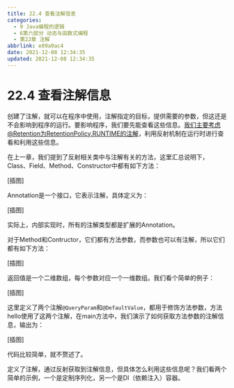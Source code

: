 ```yaml
---
title: 22.4 查看注解信息
categories:
  - 9 Java编程的逻辑
  - 6第六部分 动态与函数式编程
  - 第22章 注解
abbrlink: e89a0ac4
date: 2021-12-08 12:34:35
updated: 2021-12-08 12:34:35
---
```

# 22.4 查看注解信息
创建了注解，就可以在程序中使用，注解指定的目标，提供需要的参数，但这还是不会影响到程序的运行。要影响程序，我们要先能查看这些信息。我们主要考虑@Retention为RetentionPolicy.RUNTIME的注解，利用反射机制在运行时进行查看和利用这些信息。

在上一章，我们提到了反射相关类中与注解有关的方法，这里汇总说明下，Class、Field、Method、Constructor中都有如下方法：

[插图]

Annotation是一个接口，它表示注解，具体定义为：

[插图]

实际上，内部实现时，所有的注解类型都是扩展的Annotation。

对于Method和Contructor，它们都有方法参数，而参数也可以有注解，所以它们都有如下方法：

[插图]

返回值是一个二维数组，每个参数对应一个一维数组。我们看个简单的例子：

[插图]

这里定义了两个注解`@QueryParam`和`@DefaultValue`，都用于修饰方法参数，方法hello使用了这两个注解，在main方法中，我们演示了如何获取方法参数的注解信息，输出为：

[插图]

代码比较简单，就不赘述了。

定义了注解，通过反射获取到注解信息，但具体怎么利用这些信息呢？我们看两个简单的示例，一个是定制序列化，另一个是DI（依赖注入）容器。

